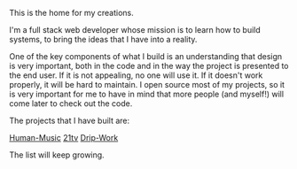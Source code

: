This is the home for my creations.

I'm a full stack web developer whose mission is to learn how to build systems, to bring the ideas that I have into a reality.

One of the key components of what I build is an understanding that design is very important, both in the code and in the way the project is presented to the end user. If it is not appealing, no one will use it. If it doesn't work properly, it will be hard to maintain. I open source most of my projects, so it is very important for me to have in mind that more people (and myself!) will come later to check out the code.

The projects that I have built are:

[Human-Music](https://www.human-music.com)
[21tv](https://www.theinfinitejest.tv)
[Drip-Work](https://ancient-spire-82753.herokuapp.com/)

The list will keep growing.
